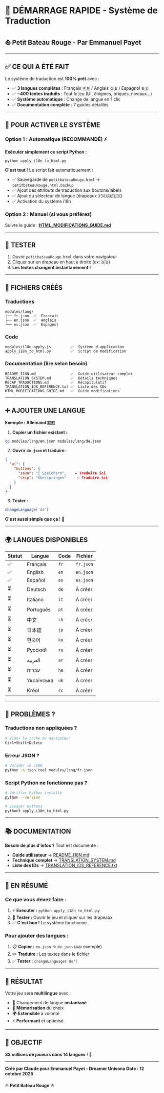 # 🚀 DÉMARRAGE RAPIDE - Système de Traduction

## ⛵ Petit Bateau Rouge - Par Emmanuel Payet

---

## ✅ CE QUI A ÉTÉ FAIT

Le système de traduction est **100% prêt** avec :

- ✅ **3 langues complètes** : Français 🇫🇷 / Anglais 🇬🇧 / Espagnol 🇪🇸
- ✅ **~400 textes traduits** : Tout le jeu (UI, énigmes, briques, niveaux...)
- ✅ **Système automatique** : Change de langue en 1 clic
- ✅ **Documentation complète** : 7 guides détaillés

---

## 🎯 POUR ACTIVER LE SYSTÈME

### Option 1 : Automatique (RECOMMANDÉ) ⚡

**Exécuter simplement ce script Python :**

```bash
python apply_i18n_to_html.py
```

**C'est tout !** Le script fait automatiquement :
- ✅ Sauvegarde de `petitbateauRouge.html` → `petitbateauRouge.html.backup`
- ✅ Ajout des attributs de traduction aux boutons/labels
- ✅ Ajout du sélecteur de langue (drapeaux 🇫🇷🇬🇧🇪🇸)
- ✅ Activation du système i18n

### Option 2 : Manuel (si vous préférez)

Suivre le guide : **[HTML_MODIFICATIONS_GUIDE.md](HTML_MODIFICATIONS_GUIDE.md)**

---

## 🧪 TESTER

1. Ouvrir `petitbateauRouge.html` dans votre navigateur
2. Cliquer sur un drapeau en haut à droite (ex: 🇬🇧)
3. **Les textes changent instantanément !**

---

## 📁 FICHIERS CRÉÉS

### Traductions
```
modules/lang/
├── fr.json  ✅  Français
├── en.json  ✅  Anglais
└── es.json  ✅  Espagnol
```

### Code
```
modules/i18n-apply.js         ✅  Système d'application
apply_i18n_to_html.py         ✅  Script de modification
```

### Documentation (lire selon besoin)
```
README_I18N.md                ✅  Guide utilisateur complet
TRANSLATION_SYSTEM.md         ✅  Détails techniques
RECAP_TRADUCTIONS.md          ✅  Récapitulatif
TRANSLATION_IDS_REFERENCE.txt ✅  Liste des IDs
HTML_MODIFICATIONS_GUIDE.md   ✅  Guide modifications
```

---

## ➕ AJOUTER UNE LANGUE

**Exemple : Allemand 🇩🇪**

1. **Copier un fichier existant :**
```bash
cp modules/lang/en.json modules/lang/de.json
```

2. **Ouvrir `de.json` et traduire :**
```json
{
  "ui": {
    "buttons": {
      "save": "💾 Speichern",    ← Traduire ici
      "skip": "Überspringen"     ← Traduire ici
    }
  }
}
```

3. **Tester :**
```javascript
changeLanguage('de')
```

**C'est aussi simple que ça !** 🎉

---

## 🌍 LANGUES DISPONIBLES

| Statut | Langue | Code | Fichier |
|--------|--------|------|---------|
| ✅ | Français | `fr` | `fr.json` |
| ✅ | English | `en` | `en.json` |
| ✅ | Español | `es` | `es.json` |
| ⏳ | Deutsch | `de` | À créer |
| ⏳ | Italiano | `it` | À créer |
| ⏳ | Português | `pt` | À créer |
| ⏳ | 中文 | `zh` | À créer |
| ⏳ | 日本語 | `jp` | À créer |
| ⏳ | 한국어 | `ko` | À créer |
| ⏳ | Русский | `ru` | À créer |
| ⏳ | العربية | `ar` | À créer |
| ⏳ | עברית | `he` | À créer |
| ⏳ | Українська | `uk` | À créer |
| ⏳ | Kréol | `rc` | À créer |

---

## 🐛 PROBLÈMES ?

### Traductions non appliquées ?
```bash
# Vider le cache du navigateur
Ctrl+Shift+Delete
```

### Erreur JSON ?
```bash
# Valider le JSON
python -m json.tool modules/lang/fr.json
```

### Script Python ne fonctionne pas ?
```bash
# Vérifier Python installé
python --version

# Essayer python3
python3 apply_i18n_to_html.py
```

---

## 📚 DOCUMENTATION

**Besoin de plus d'infos ?** Tout est documenté :

- **Guide utilisateur** → [README_I18N.md](README_I18N.md)
- **Technique complet** → [TRANSLATION_SYSTEM.md](TRANSLATION_SYSTEM.md)
- **Liste des IDs** → [TRANSLATION_IDS_REFERENCE.txt](TRANSLATION_IDS_REFERENCE.txt)

---

## 💪 EN RÉSUMÉ

### Ce que vous devez faire :

1. ⚡ **Exécuter :** `python apply_i18n_to_html.py`
2. 🧪 **Tester :** Ouvrir le jeu et cliquer sur les drapeaux
3. ✅ **C'est bon !** Le système fonctionne

### Pour ajouter des langues :

1. 📋 **Copier :** `en.json` → `de.json` (par exemple)
2. ✏️ **Traduire :** Les textes dans le fichier
3. ✅ **Tester :** `changeLanguage('de')`

---

## 🎉 RÉSULTAT

Votre jeu sera **multilingue** avec :
- 🎯 Changement de langue **instantané**
- 💾 **Mémorisation** du choix
- 🌍 **Extensible** à volonté
- ⚡ **Performant** et optimisé

---

## 🌟 OBJECTIF

**33 millions de joueurs dans 14 langues !** 🚀

---

**Créé par Claude pour Emmanuel Payet - Dreamer Unisona**
**Date : 12 octobre 2025**

⛵ **Petit Bateau Rouge** ⛵
